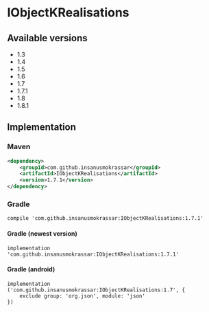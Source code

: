 # IObjectKRealisations

## Available versions

* 1.3
* 1.4
* 1.5
* 1.6
* 1.7
* 1.7.1
* 1.8
* 1.8.1

## Implementation

### Maven

```xml
<dependency>
    <groupId>com.github.insanusmokrassar</groupId>
    <artifactId>IObjectKRealisations</artifactId>
    <version>1.7.1</version>
</dependency>
```

### Gradle

```
compile 'com.github.insanusmokrassar:IObjectKRealisations:1.7.1'
```

#### Gradle (newest version)

```
implementation 'com.github.insanusmokrassar:IObjectKRealisations:1.7.1'
```

#### Gradle (android)

```
implementation ('com.github.insanusmokrassar:IObjectKRealisations:1.7', {
    exclude group: 'org.json', module: 'json'
})
```
